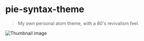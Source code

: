# pie-syntax-theme
> My own personal atom theme, with a 80's revivalism feel.

![Thumbnail image](images/thumbnail.png)
